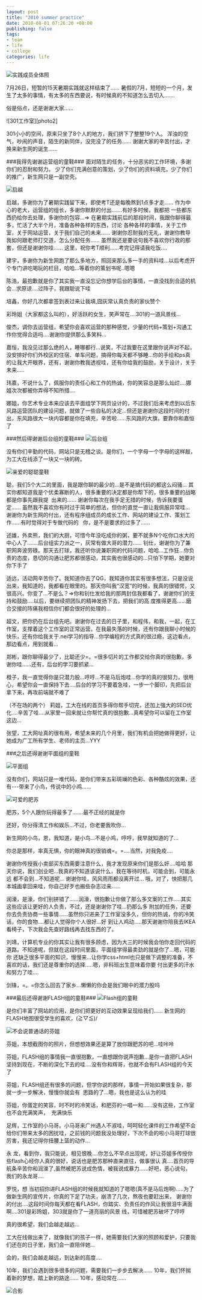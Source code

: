 ```yaml
---
layout: post
title: "2010 summer practice"
date: 2010-08-01 07:26:20 +08:00
publishing: false
tags:
- team
- life
- college
categories: life
---
```


![实践成员全体照][photo1]

7月26日，短暂的15天暑期实践就这样结束了......
暑假的7月，短短的一个月，发生了太多的事情，有太多的东西要说，有时候真的不知道怎么去切入.......

俗是俗点，还是谢谢大家......

![301工作室][photo2]

301小小的空间，原来只坐了8个人的地方，我们挤下了整整19个人。
浑浊的空气，吵闹的声音，陌生的新同伴，没完没了的任务......
谢谢大家的辛苦付出，才换来新生网的诞生......

###我得先谢谢运营组的童鞋###
面对陌生的任务，十分恶劣的工作环境，多谢你们的忍耐和努力。
少了你们充满创意的策划，少了你们的资料填充，少了你们的推广，新生网只是一副空壳。<!--more-->

![启越][photo3]

启越，多谢你为了暑期实践留下来，即使考T还是每晚熬到1点多才走......
作为中心的老大，运营组的组长，多谢你默默的付出.......有好多时候，我都把
一些都东西扔给你去处理，多谢你的包容...=&gt;
在暑期实践前后的那段时间，我跟你聊得最多，忙活了大半个月，准备各种各样的东西，讨论
各种各样的事情，关于工作室，关于网站运营，关于我们自己的未来......
谢谢你忍耐我的无礼，谢谢你教导我如何跟老师打交道，怎么分配任务......
虽然我还是要说句我不喜欢你行政的那套，但还是谢谢你哇......
这里，祝你考T顺利......考完记得请我吃饭....

建宇，多谢你为新生网跑了那么多地方，照回来那么多一手的资料哇...以后考虑开个专门讲吃喝玩的栏目，哈哈...等着你的策划书呢..嗯嗯

陈浩，最抱歉就是你了其实我一直没忘记你想学后台的事情，一直没找到合适的机会...求原谅....过阵子，我跟聪说下哇

培鑫，你好几次都拿签到表过来让我填,囧灰常认真负责的家伙赞个

彩玲姐（大家都这么叫的），好活跃的女生，笑声常在....301的一道风景线...

俊杰，调你去运营组，希望你会喜欢运营的那种感觉，少量的代码+策划+沟通工作你觉得合适吗....谢谢你提供那么多笑料...

嘉恒，我没见过那么绝的人，睡哪都行...说笑，不过我要在这里跟你说声对不起，没安排好你们外校区的住宿、单车问题，搞得你每天都不够睡...你的手绘和ps真的让我大开眼界，还有，谢谢你教我透视哇，还有你给我的鼓励，关于设计，关于未来.....

玮嘉，不说什么了，佩服你的责任心和工作的热诚，你的笑容总是那么灿烂....娜姐次次都被你弄得不知所措....

娜姐，你艺术专业本来应该去平面组学下网页设计的，不过我们后来考虑到以后东风路运营团队的建设问题，就做了一些自私的决定...但还是谢谢你这段时间的付出，东风路很大一块内容都是你在填充，辛苦啦......东风路的大旗，要靠你和嘉恒了


###然后得谢谢后台组的童鞋###
![后台组][photo4]

没有你们辛勤的代码，网站只是无稽之谈。是你们，一个字母一个字母的这样敲，为工大在线添了一块又一块的砖。

![亲爱的聪聪童鞋][photo5]

聪，我们5个大二的里面，我是跟你聊的最少的...是不是搞代码的都这么闷骚...
其实你都知道我是个优柔寡断的人，很多重要的决定都是你帮下的，很多重要的战略都是你事先跟我提  出来的......
谢谢你每次在我手足无措的时候，告诉我要蛋定......
虽然我不喜欢你有时过于简单的想法，但你的直觉一直让我佩服异常哇...
谢谢你为新生网的付出，还有程序组成员的成长工作、网站的建设工作、策划工作......有时觉得对于专做代码的   你，是不是要求的过多了......

述雄，外卖熊，我们的大厨，可惜今年没吃成你的粥，要不就多N个吃你口水大的中心人了.......后台组实力派之一，灰常有做大哥的潜力......
钊仕，谢谢你为了兼职网奔波劳碌。那天去打球，我还听你说兼职网的代码问题，哈哈...工作狂...你负责的态度，恳切的沟通让肥苏都很感动，其实我也很感动的...只怕下学期，她要对你下手了

适远，活动网辛苦你了。我知道你去了QG，我知道你其实有很多想法，只是没说出来，我知道的，我都看在眼里的。那天你叫我“汉宽”的时候，我真的很错愕，又 很高兴。你变了...不是么？=&gt;你和钊仕发给我的那两封信我都看了，谢谢你们的支持和鼓励....以后，要继续把团队的精神发扬下去，把我们的高 度推得更高......磨合交接的阵痛我相信你们都会很好的处理的...

超文，把你扔在后台组先吧。谢谢你在过去的日子里，和程伟，和我，一起，在工作室，支撑着这个工作室的正常运营。在我最失落的时候，还有你跟我聊小时候的快乐，还有你给我关于.nei学习的指导...你学编程的方式真的很过瘾，这边看点，那边看点，用到就看...

郑彬，跟你聊得最少了，比聪还少=。=很多切片的工作都交给你真的很抱歉，多谢你哇......还有，后台的学习要抓紧...

橙子，我一直觉得你是只潜力股...哼哼...不是马后炮哇...你学的真的很努力，很用心，希望你会一直保持下去....后台的学习不要着急哇，一步一个脚印，先把后台拿下来，再攻前端就不难了

（不在场的两个）
莉姐，工大在线的首页多得你帮手切完，还加上强大的SEO优化....辛苦了哇....从家里一回来就让你帮忙真的很抱歉...真希望你可以留在工作室这边...

张望，工大网址真的很有用，希望未来的几个月里，我们有机会把她做得更好，让她成为广工所有学生、老师的主页...YYY

###之后还得谢谢平面组的童鞋

![平面组][photo6]

没有你们，网站只是一堆代码，是你们带来五彩斑斓的色彩、各种酷炫的效果，还有---带来了小鸟，传说中的小鸡......

![可爱的肥苏][photo7]

肥苏，5个人跟你玩得最多了.......最不正经的就是你

还好，你分得清工作和娱乐...不过，你老要我吹你...

新生网的小鸟，恩，我知道，是小鸟...不是小鸡，哼哼，我早就知道的了...

你总是那样，率真无惧，你的眼神真的很销魂=。=....当然，对我免疫....

谢谢你传授我小卖部买东西需要注意什么，我才发现原来你们是那么奸....哈哈
那天你说，我们创业吧...我真的不知道该说什么，我在等待时机，可能会到，可能永远
都不会到...不知道呢...
谢谢你哇，风风雨雨都没离开过...
哦，对了，快把那几本城画拿回来哇，你自己好歹也搬些杂志过来......

润濠，是濠，你们别拼错了......润濠，很抱歉让你做了那么多文案的工作.....其实这些应该让更好的人负责，不过，还是谢谢你了哇...扔那么多 附加的任务，还要你去负责协商一些事情......虽然你只进来了工作室没多久，但你的热诚，你的冷笑话，你的食物....都让人觉得你个人很好...好 到让人鸡动.....那天谢谢你陪我去IKEA看椅子，下次我会先查好路线再去找东西的了。

刘靖，计算机专业的你其实让我有很多顾虑，因为大三的时候我会怕你走回代码的道路。不知道呢，但就在这段时间里面，平面组学得最卖劲的就是你了...嗯，可能你 还缺乏很多平面的知识，慢慢来...让你学css+html也只是做下调整的准备，不喜欢的话，我们还是尊重你的选择.....嗯，非科班出生意味着你要 付出更多的汗水和努力了哇....

剑锋，=。=你怎么回去了家乡...懒懒的你会是我们眼中的潜力股吗

###最后还得谢谢FLASH组的童鞋###
![Flash组的童鞋][photo9]

是你们丰富了网站的应用，是你们把更好的互动效果呈现给我们......
新生网的FLASH地图很受学生的喜欢，(≧▽≦)/

![不会说普通话的芬姐][photo10]

芬姐，本想截图你的照片，但想想效果还是算了放你跟肥苏的吧...哇咔咔

芬姐，FLASH组的事情我一直很抱歉，一直想跟你说声抱歉...是你一直把FLASH坚持到现在，不断的深化下去的哇....没有你和辉哥，也就不会有FLASH组的今天了

芬姐，FLASH组还有很多的问题，但学你说的那样，事情一开始如果很复杂，那就一步一步解决，慢慢你就会有  思路的了...嗯，我也是这么认为的哇

芬姐，你蛋定的笑容，时不时的冷笑话，和肥芬的一唱一和......没有这些，工作室也不会充满笑声，  充满快乐

足辉，工作室的小马哥。小马哥来广州遇人不淑哇，呵呵轻化课件的工作希望不会给你们带来太多的困扰哇，之前钱的问题我没处理好，下次不会的啦小马哥打球很厉害，我还记得你扭腰上篮的动作...

永 龙，看到你，我只能说，相见恨晚....你怎么不早点出现呢，好让芬姐多传授你些flash心经你人真的很好，说话也是肥苏那种直来直往，做事很认 真....首页的导航条辛苦你和润濠了,虽然被肥苏说成色情，被我说成暴力......好吧，恶心说句，我们的永龙哥....

罗悦，想 当初招你进FLASH组的时候我就知道的了嗯嗯(真不是马后炮啊).....为了做新生网的宣传片，你真的下足了功夫，崩溃了几次，熬夜也要赶出来， 谢谢你的付出....这段时间你每天都在看FLASH，你踏实、负责任的作风让我很泪牛满面啊....301是彩玲姐，303就是你了一道亮丽的风景 线，可惜被肥苏破坏了哼哼

真的很希望，我们会越走越远...

工大在线做出来了，就像我们的孩子一样，她需要我们大家的照顾和爱护，只要我们还在的日子里，我们会一直陪伴她...

会的，我们会越走越远，到达新的高度....

10年，我们会遇到很多很多的问题，需要我们一步步去解决......
10年，我们怀揣着新的梦想，踏上新的路途......
10年，感动常在......

![合影][photo11]


[photo1]:
[photo2]:http://farm5.static.flickr.com/4131/5052956553_aa958e08c8_b.jpg
[photo3]:http://farm5.static.flickr.com/4106/5052954287_f2f7098acd_m.jpg
[photo4]:http://farm5.static.flickr.com/4146/4981476121_24cb266d3e_z.jpg
[photo5]:http://farm5.static.flickr.com/4133/5052957377_e32cb799fb_m.jpg
[photo6]:http://farm5.static.flickr.com/4107/5052957607_74a3087daf_z.jpg
[photo7]:http://farm5.static.flickr.com/4089/5052955279_a1d3572628_m.jpg
[photo9]:http://farm5.static.flickr.com/4084/5052954991_98225a01d4_z.jpg
[photo10]:http://farm5.static.flickr.com/4112/4981474225_cb92c5314f_m.jpg
[photo11]:http://farm5.static.flickr.com/4126/5053576784_3416118d12.jpg
